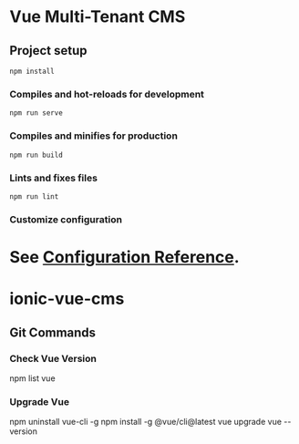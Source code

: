 # Vue Multi-Tenant CMS

## Project setup
```
npm install
```

### Compiles and hot-reloads for development
```
npm run serve
```

### Compiles and minifies for production
```
npm run build
```

### Lints and fixes files
```
npm run lint
```

### Customize configuration
See [Configuration Reference](https://cli.vuejs.org/config/).
=======
# ionic-vue-cms

## Git Commands
### Check Vue Version
npm list vue
### Upgrade Vue 
npm uninstall vue-cli -g
npm install -g @vue/cli@latest
vue upgrade
vue --version
